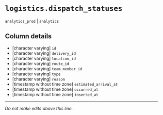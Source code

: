 # `logistics.dispatch_statuses`
`analytics_prod` | `analytics`

## Column details
* [character varying] `id`
* [character varying] `delivery_id`
* [character varying] `location_id`
* [character varying] `route_id`
* [character varying] `team_member_id`
* [character varying] `type`
* [character varying] `reason`
* [timestamp without time zone] `estimated_arrival_at`
* [timestamp without time zone] `occurred_at`
* [timestamp without time zone] `inserted_at`

-------------------------------------------------------------------------------
*Do not make edits above this line.*
